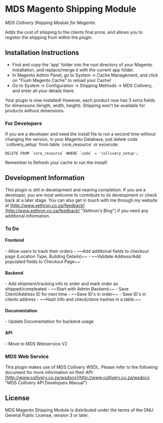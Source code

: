 MDS Magento Shipping Module
===========================

*MDS Collivery Shipping Module for Magento.*

Adds the cost of shipping to the clients final price,
and allows you to register the shipping from within the plugin.

Installation Instructions
-------------------------
- Find and copy the 'app' folder into the root directory of your Magento installation,
and replace/merge it with the current app folder.
- In Magento Admin Panel, go to System -> Cache Management, and click on "Flush Magento Cache" to reload your Cache!
- Go to System -> Configuration -> Shipping Methods -> MDS Collivery, and enter all your details there.

Your plugin is now installed! However, each product now has 3 extra fields for dimensions (length, width, height).
Shipping won't be available for products without dimensions.

<h3>For Developers</h3>
If you are a developer and need the install file to run a second time without changing the version,
in your Magento Database, just delete code `collivery_setup` from table `core_resource` or excecute:

``DELETE FROM `core_resource` WHERE `code` = 'collivery_setup';``

Remember to Refresh your cache to run the install!

Development Information
-----------------------

This plugin is still in development and nearing completion.
If you are a developer, you are most welcome to contribute to its development or check back at a later stage.
You can also get in touch with me through my website at
[http://www.xethron.co.za/feedback](http://www.xethron.co.za/feedback/ "Xethron's Blog")
if you need any additional information.

<h3>To Do</h3>

<h4>Frontend</h4>
- Allow users to track their orders
- ~~Add additional fields to checkout page (Location Type, Building Details)~~
- ~~Validate Address/Add populated fields to Checkout Page~~

<h4>Backend</h4>
- Add shipment/tracking info to order and mark order as shipped/compleated
- ~~Start with Admin Backend~~
- Save Client/Address ID for next time
 - ~~Save ID's in order~~
 - Save ID's in clients address
 - ~~Hash info and check/store hashes in a table.~~

<h4>Documentation</h4>
- Update Documentation for backend usage

<h4>API</h4>
- Move to MDS Webservice V2


<h3>MDS Web Service</h3>

This plugin makes use of MDS Collivery WSDL.
Please refer to the following document for more information on their API:
[http://www.collivery.co.za/wsdocs](http://www.collivery.co.za/wsdocs "MDS Collivery API Developers Manual")

License
--------

MDS Magento Shipping Module is distributed under the terms of the GNU General Public License,
version 3 or later.